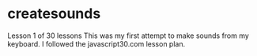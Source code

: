 # createsounds
Lesson 1 of 30 lessons
This was my first attempt to make sounds from my keyboard. I followed the javascript30.com lesson plan.
